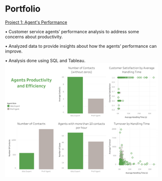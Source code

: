 # Portfolio
[Project 1: Agent's Performance](https://github.com/ElvisTorres/Agents_Performance)

•	Customer service agents’ performance analysis to address some concerns about productivity.

•	Analyzed data to provide insights about how the agents’ performance can improve.

•	Analysis done using SQL and Tableau.
![](images/Dashboard.png)
